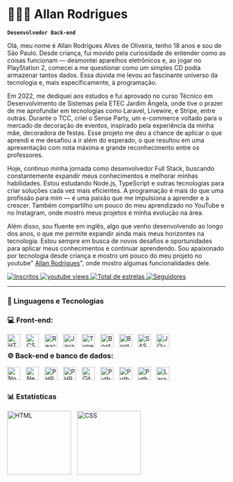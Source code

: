 # 👨🏻‍💻 Allan Rodrigues

**`Desenvolvedor Back-end`**

Olá, meu nome é Allan Rodrigues Alves de Oliveira, tenho 18 anos e sou de São Paulo. Desde criança, fui movido pela curiosidade de entender como as coisas funcionam — desmontei aparelhos eletrônicos e, ao jogar no PlayStation 2, comecei a me questionar como um simples CD podia armazenar tantos dados. Essa dúvida me levou ao fascinante universo da tecnologia e, mais especificamente, à programação.

Em 2022, me dediquei aos estudos e fui aprovado no curso Técnico em Desenvolvimento de Sistemas pela ETEC Jardim Ângela, onde tive o prazer de me aprofundar em tecnologias como Laravel, Livewire, e Stripe, entre outras. Durante o TCC, criei o Sense Party, um e-commerce voltado para o mercado de decoração de eventos, inspirado pela experiência da minha mãe, decoradora de festas. Esse projeto me deu a chance de aplicar o que aprendi e me desafiou a ir além do esperado, o que resultou em uma apresentação com nota máxima e grande reconhecimento entre os professores.

Hoje, continuo minha jornada como desenvolvedor Full Stack, buscando constantemente expandir meus conhecimentos e melhorar minhas habilidades. Estou estudando Node.js, TypeScript e outras tecnologias para criar soluções cada vez mais eficientes. A programação é mais do que uma profissão para mim — é uma paixão que me impulsiona a aprender e a crescer. Também compartilho um pouco do meu aprendizado no YouTube e no Instagram, onde mostro meus projetos e minha evolução na área.

Além disso, sou fluente em inglês, algo que venho desenvolvendo ao longo dos anos, o que me permite expandir ainda mais meus horizontes na tecnologia. Estou sempre em busca de novos desafios e oportunidades para aplicar meus conhecimentos e continuar aprendendo. Sou apaixonado por tecnologia desde criança e mostro um pouco do meu projeto no youtube" [Allan Rodrigues](https://www.youtube.com/@allanrao2804)", onde mostro algumas funcionalidades dele.

<p align="left">
    <a href="https://www.youtube.com/@allanrao2804?sub_confirmation=1">
        <img 
            alt="Inscritos" 
            title="Inscreva-se no meu canal" 
            src="https://custom-icon-badges.demolab.com/youtube/channel/subscribers/UCaa04dh2wit9wfd6QmiNK6w?color=%23E05D44&label=Inscreva-se&logo=video&logoColor=white&style=for-the-badge&labelColor=CE4630"
        />
    </a>
    <a href="https://www.youtube.com/@allanrao2804">
        <img 
            alt="youtube views" 
            title="Vizualizações no YouTube" 
            src="https://custom-icon-badges.demolab.com/youtube/channel/views/UCaa04dh2wit9wfd6QmiNK6w?color=%23E1AD0E&logo=eye&logoColor=white&style=for-the-badge&labelColor=C79600"
        />
    </a> 
    <a href="https://github.com/Allaaxx?tab=repositories&sort=stargazers">
        <img 
            alt="Total de estrelas" 
            title="Total de estrelas GitHub" 
            src="https://custom-icon-badges.demolab.com/github/stars/Allaaxx?color=55960c&style=for-the-badge&labelColor=488207&logo=star&label=estrelas"
        />
    </a>
    <a href="https://github.com/Allaaxx?tab=followers">
        <img 
            alt="Seguidores" 
            title="Me siga no GitHub" 
            src="https://custom-icon-badges.demolab.com/github/followers/Allaaxx?color=236ad3&labelColor=1155ba&style=for-the-badge&logo=github&label=Seguidores&logoColor=white"
        />
    </a>
</p>

---

### 🤖 Linguagens e Tecnologias

### 💻  Front-end:
<img 
    align="left" 
    alt="HTML"
    title="HTML" 
    width="30px" 
    style="padding-right: 10px;" 
    src="https://cdn.jsdelivr.net/gh/devicons/devicon@latest/icons/html5/html5-original.svg" 
/>
<img 
    align="left" 
    alt="CSS" 
    title="CSS"
    width="30px" 
    style="padding-right: 10px;" 
    src="https://cdn.jsdelivr.net/gh/devicons/devicon@latest/icons/css3/css3-original.svg" 
/>
<img 
    align="left" 
    alt="React"
    title="React" 
    width="30px" 
    style="padding-right: 10px;" 
    src="https://cdn.jsdelivr.net/gh/devicons/devicon@latest/icons/react/react-original.svg" 
/>
<img 
    align="left" 
    alt="JavaScript" 
    title="JavaScript"
    width="30px" 
    style="padding-right: 10px;" 
    src="https://cdn.jsdelivr.net/gh/devicons/devicon@latest/icons/javascript/javascript-original.svg" 
/>
<img 
    align="left" 
    alt="TypeScript"
    title="TypeScript" 
    width="30px" 
    style="padding-right: 10px;" 
    src="https://cdn.jsdelivr.net/gh/devicons/devicon@latest/icons/typescript/typescript-original.svg" 
/>


<img 
    align="left" 
    alt="Bootstrap"
    title="Bootstrap" 
    width="30px" 
    style="padding-right: 10px;" 
    src="https://cdn.jsdelivr.net/gh/devicons/devicon@latest/icons/bootstrap/bootstrap-original.svg" 
/>

<img 
    align="left" 
    alt="Bootstrap"
    title="Bootstrap" 
    width="30px" 
    style="padding-right: 10px;" 
    src="https://cdn.jsdelivr.net/gh/devicons/devicon@latest/icons/livewire/livewire-original.svg
    " 
/>

<img 
    align="left" 
    alt="SASS" 
    title="SASS"
    width="30px" 
    style="padding-right: 10px;" 
    src="https://cdn.jsdelivr.net/gh/devicons/devicon@latest/icons/sass/sass-original.svg" 
/>

<img 
    align="left" 
    alt="JQuery" 
    title="JQuery"
    width="30px" 
    style="padding-right: 10px;" 
    src="https://cdn.jsdelivr.net/gh/devicons/devicon@latest/icons/jquery/jquery-original.svg" 
/>
<br/>

### ⚙️  Back-end e banco de dados:


<img 
    align="left" 
    alt="Node.js" 
    title="Node.js"
    width="30px" 
    style="padding-right: 10px;" 
    src="https://cdn.jsdelivr.net/gh/devicons/devicon@latest/icons/nodejs/nodejs-plain-wordmark.svg" 
/>
<img 
    align="left" 
    alt="Next.js" 
    title="Next.js"
    width="30px" 
    style="padding-right: 10px;" 
    src="https://cdn.jsdelivr.net/gh/devicons/devicon@latest/icons/nextjs/nextjs-original.svg" 
/>

<img 
    align="left" 
    alt="PHP" 
    title="PHP"
    width="30px" 
    style="padding-right: 10px;" 
    src="https://cdn.jsdelivr.net/gh/devicons/devicon@latest/icons/java/java-original.svg" />



<img 
    align="left" 
    alt="PHP" 
    title="PHP"
    width="30px" 
    style="padding-right: 10px;" 
    src="https://cdn.jsdelivr.net/gh/devicons/devicon@latest/icons/php/php-original.svg" 
/>

<img 
    align="left" 
    alt="Git" 
    title="Git"
    width="30px" 
    style="padding-right: 10px;" 
    src="https://cdn.jsdelivr.net/gh/devicons/devicon@latest/icons/git/git-original.svg" 
/>

<img 
    align="left" 
    alt="Python" 
    title="Python"
    width="30px" 
    style="padding-right: 10px;" 
    src="https://cdn.jsdelivr.net/gh/devicons/devicon@latest/icons/postgresql/postgresql-original-wordmark.svg" 
/>

<img 
    align="left" 
    alt="Python" 
    title="Python"
    width="30px" 
    style="padding-right: 10px;" 
    src="https://cdn.jsdelivr.net/gh/devicons/devicon@latest/icons/mysql/mysql-original.svg" 
/>

<img 
    align="left" 
    alt="Python" 
    title="Python"
    width="30px" 
    style="padding-right: 10px;" 
    src="https://cdn.jsdelivr.net/gh/devicons/devicon@latest/icons/jest/jest-plain.svg" 
/>

<img 
    align="left" 
    alt="Laravel" 
    title="Laravel"
    width="30px" 
    style="padding-right: 10px;" 
    src="https://cdn.jsdelivr.net/gh/devicons/devicon@latest/icons/laravel/laravel-original.svg" 
/>
<br/>
<br/>

### 📊 Estatísticas

<p>

<img 
    alt="HTML" 
    title="HTML" 
    height="147" 
    style="margin-right: 10px;" 
    src="https://github-readme-stats.vercel.app/api?username=Allaaxx&show_icons=true&theme=radical&include_all_commits=true&locale=pt-br" 
/>
<img 
    alt="CSS" 
    title="CSS" 
    height="147" 
    style="margin-right: 10px;" 
    src="https://github-readme-stats.vercel.app/api/top-langs/?username=Allaaxx&theme=radical&layout=compact&custom_title=Tecnologias&langs_count=9" 
/>
</p>
